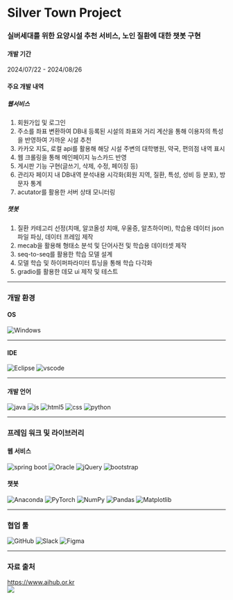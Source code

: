 # Silver Town Project

### 실버세대를 위한 요양시설 추천 서비스, 노인 질환에 대한 챗봇 구현

#### 개발 기간
2024/07/22 - 2024/08/26

#### 주요 개발 내역
##### 웹서비스
1. 회원가입 및 로그인
2. 주소를 좌표 변환하여 DB내 등록된 시설의 좌표와 거리 계산을 통해 이용자의 특성을 반영하여 가까운 시설 추천
3. 카카오 지도, 로컬 api를 활용해 해당 시설 주변의 대학병원, 약국, 편의점 내역 표시
4. 웹 크롤링을 통해 메인페이지 뉴스카드 반영
5. 게시판 기능 구현(글쓰기, 삭제, 수정, 페이징 등)
6. 관리자 페이지 내 DB내역 분석내용 시각화(회원 지역, 질환, 특성, 성비 등 분포), 방문자 통계
7. acutator를 활용한 서버 상태 모니터링
##### 챗봇
1. 질환 카테고리 선정(치매, 알코올성 치매, 우울증, 알츠하이머), 학습용 데이터 json파일 파싱, 데이터 프레임 제작
2. mecab을 활용해 형태소 분석 및 단어사전 및 학습용 데이터셋 제작
3. seq-to-seq를 활용한 학습 모델 설계
4. 모델 학습 및 하이퍼파라미터 튜닝을 통해 학습 다각화
5. gradio를 활용한 데모 ui 제작 및 테스트
<hr>

### 개발 환경
#### OS
![Windows](https://img.shields.io/badge/Windows-0078D6?style=for-the-badge&logo=windows&logoColor=white)
<hr>

#### IDE
![Eclipse](https://img.shields.io/badge/Eclipse-2C2255?style=for-the-badge&logo=eclipse&logoColor=white)
![vscode](https://img.shields.io/badge/Made%20for-VSCode-1f425f.svg)
<hr>

#### 개발 언어
![java](https://img.shields.io/badge/Java-ED8B00?style=for-the-badge&logo=openjdk&logoColor=white)
![js](https://img.shields.io/badge/JavaScript-F7DF1E?style=for-the-badge&logo=JavaScript&logoColor=white)
![html5](https://img.shields.io/badge/HTML5-E34F26?style=for-the-badge&logo=html5&logoColor=white)
![css](https://img.shields.io/badge/CSS3-1572B6?style=for-the-badge&logo=css3&logoColor=white)
![python](https://img.shields.io/badge/Python-3776AB?style=for-the-badge&logo=python&logoColor=white)
<hr>

### 프레임 워크 및 라이브러리
#### 웹 서비스
![spring boot](https://img.shields.io/badge/springboot-6DB33F?style=for-the-badge&logo=springboot&logoColor=white)
![Oracle](https://img.shields.io/badge/Oracle-F80000?style=for-the-badge&logo=oracle&logoColor=white)
![jQuery](https://img.shields.io/badge/jquery-%230769AD.svg?style=for-the-badge&logo=jquery&logoColor=white)
![bootstrap](https://img.shields.io/badge/Bootstrap-563D7C?style=for-the-badge&logo=bootstrap&logoColor=white)
#### 챗봇
![Anaconda](https://img.shields.io/badge/Anaconda-%2344A833.svg?style=for-the-badge&logo=anaconda&logoColor=white)
![PyTorch](https://img.shields.io/badge/PyTorch-%23EE4C2C.svg?style=for-the-badge&logo=PyTorch&logoColor=white)
![NumPy](https://img.shields.io/badge/numpy-%23013243.svg?style=for-the-badge&logo=numpy&logoColor=white)
![Pandas](https://img.shields.io/badge/pandas-%23150458.svg?style=for-the-badge&logo=pandas&logoColor=white)
![Matplotlib](https://img.shields.io/badge/Matplotlib-%23ffffff.svg?style=for-the-badge&logo=Matplotlib&logoColor=black)
<hr>

### 협업 툴
![GitHub](https://img.shields.io/badge/github-%23121011.svg?style=for-the-badge&logo=github&logoColor=white)
![Slack](https://img.shields.io/badge/Slack-4A154B?style=for-the-badge&logo=slack&logoColor=white)
![Figma](https://img.shields.io/badge/figma-%23F24E1E.svg?style=for-the-badge&logo=figma&logoColor=white)
<hr>

### 자료 출처
https://www.aihub.or.kr
<br>
<img src="https://www.data.go.kr/images/biz/use-info/img_opencode1_m.jpeg">
